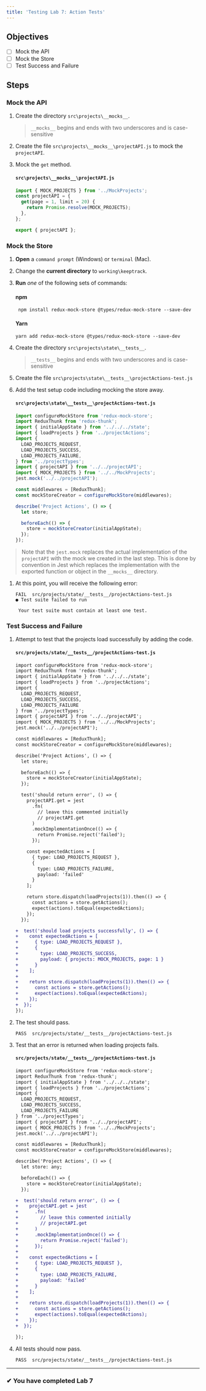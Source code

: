 ```yaml
---
title: 'Testing Lab 7: Action Tests'
---
```


## Objectives

- [ ] Mock the API
- [ ] Mock the Store
- [ ] Test Success and Failure

## Steps

### Mock the API

1. Create the directory `src\projects\__mocks__`.
   > `__mocks__` begins and ends with two underscores and is case-sensitive
2. Create the file `src\projects\__mocks__\projectAPI.js` to mock the `projectAPI`.

3. Mock the `get` method.

   #### `src\projects\__mocks__\projectAPI.js`

   ```js
   import { MOCK_PROJECTS } from '../MockProjects';
   const projectAPI = {
     get(page = 1, limit = 20) {
       return Promise.resolve(MOCK_PROJECTS);
     },
   };

   export { projectAPI };
   ```

### Mock the Store

1. **Open** a `command prompt` (Windows) or `terminal` (Mac).
1. Change the **current directory** to `working\keeptrack`.
1. **Run** _one_ of the following sets of commands:

   #### npm

   ```shell
    npm install redux-mock-store @types/redux-mock-store --save-dev
   ```

   #### Yarn

   ```shell
   yarn add redux-mock-store @types/redux-mock-store --save-dev
   ```

1. Create the directory `src\projects\state\__tests__`.
   > `__tests__` begins and ends with two underscores and is case-sensitive
1. Create the file `src\projects\state\__tests__\projectActions-test.js`
1. Add the test setup code including mocking the store away.

   #### `src\projects\state\__tests__\projectActions-test.js`

   ```js
   import configureMockStore from 'redux-mock-store';
   import ReduxThunk from 'redux-thunk';
   import { initialAppState } from '../../../state';
   import { loadProjects } from '../projectActions';
   import {
     LOAD_PROJECTS_REQUEST,
     LOAD_PROJECTS_SUCCESS,
     LOAD_PROJECTS_FAILURE,
   } from '../projectTypes';
   import { projectAPI } from '../../projectAPI';
   import { MOCK_PROJECTS } from '../../MockProjects';
   jest.mock('../../projectAPI');

   const middlewares = [ReduxThunk];
   const mockStoreCreator = configureMockStore(middlewares);

   describe('Project Actions', () => {
     let store;

     beforeEach(() => {
       store = mockStoreCreator(initialAppState);
     });
   });
   ```

> Note that the `jest.mock` replaces the actual implementation of the `projectAPI` with the mock we created in the last step. This is done by convention in Jest which replaces the implementation with the exported function or object in the `__mocks__` directory.

1. At this point, you will receive the following error:

   ```shell
   FAIL  src/projects/state/__tests__/projectActions-test.js
   ● Test suite failed to run

    Your test suite must contain at least one test.
   ```

### Test Success and Failure

1. Attempt to test that the projects load successfully by adding the code.

   #### `src/projects/state/__tests__/projectActions-test.js`

   ```diff
   import configureMockStore from 'redux-mock-store';
   import ReduxThunk from 'redux-thunk';
   import { initialAppState } from '../../../state';
   import { loadProjects } from '../projectActions';
   import {
     LOAD_PROJECTS_REQUEST,
     LOAD_PROJECTS_SUCCESS,
     LOAD_PROJECTS_FAILURE
   } from '../projectTypes';
   import { projectAPI } from '../../projectAPI';
   import { MOCK_PROJECTS } from '../../MockProjects';
   jest.mock('../../projectAPI');

   const middlewares = [ReduxThunk];
   const mockStoreCreator = configureMockStore(middlewares);

   describe('Project Actions', () => {
     let store;

     beforeEach(() => {
       store = mockStoreCreator(initialAppState);
     });

     test('should return error', () => {
       projectAPI.get = jest
         .fn(
           // leave this commented initially
           // projectAPI.get
         )
         .mockImplementationOnce(() => {
           return Promise.reject('failed');
         });

       const expectedActions = [
         { type: LOAD_PROJECTS_REQUEST },
         {
           type: LOAD_PROJECTS_FAILURE,
           payload: 'failed'
         }
       ];

       return store.dispatch(loadProjects(1)).then(() => {
         const actions = store.getActions();
         expect(actions).toEqual(expectedActions);
       });
     });

   +  test('should load projects successfully', () => {
   +    const expectedActions = [
   +      { type: LOAD_PROJECTS_REQUEST },
   +      {
   +        type: LOAD_PROJECTS_SUCCESS,
   +        payload: { projects: MOCK_PROJECTS, page: 1 }
   +      }
   +    ];
   +
   +    return store.dispatch(loadProjects(1)).then(() => {
   +      const actions = store.getActions();
   +      expect(actions).toEqual(expectedActions);
   +    });
   +  });
   });
   ```

1. The test should pass.

   ```shell
   PASS  src/projects/state/__tests__/projectActions-test.js
   ```

1. Test that an error is returned when loading projects fails.

   #### `src/projects/state/__tests__/projectActions-test.js`

   ```diff
   import configureMockStore from 'redux-mock-store';
   import ReduxThunk from 'redux-thunk';
   import { initialAppState } from '../../../state';
   import { loadProjects } from '../projectActions';
   import {
     LOAD_PROJECTS_REQUEST,
     LOAD_PROJECTS_SUCCESS,
     LOAD_PROJECTS_FAILURE
   } from '../projectTypes';
   import { projectAPI } from '../../projectAPI';
   import { MOCK_PROJECTS } from '../../MockProjects';
   jest.mock('../../projectAPI');

   const middlewares = [ReduxThunk];
   const mockStoreCreator = configureMockStore(middlewares);

   describe('Project Actions', () => {
     let store: any;

     beforeEach(() => {
       store = mockStoreCreator(initialAppState);
     });

   +  test('should return error', () => {
   +    projectAPI.get = jest
   +      .fn(
   +        // leave this commented initially
   +        // projectAPI.get
   +      )
   +      .mockImplementationOnce(() => {
   +        return Promise.reject('failed');
   +      });
   +
   +    const expectedActions = [
   +      { type: LOAD_PROJECTS_REQUEST },
   +      {
   +        type: LOAD_PROJECTS_FAILURE,
   +        payload: 'failed'
   +      }
   +    ];
   +
   +    return store.dispatch(loadProjects(1)).then(() => {
   +      const actions = store.getActions();
   +      expect(actions).toEqual(expectedActions);
   +    });
   +  });

   });

   ```

1. All tests should now pass.

   ```shell
   PASS  src/projects/state/__tests__/projectActions-test.js
   ```

---

### &#10004; You have completed Lab 7
